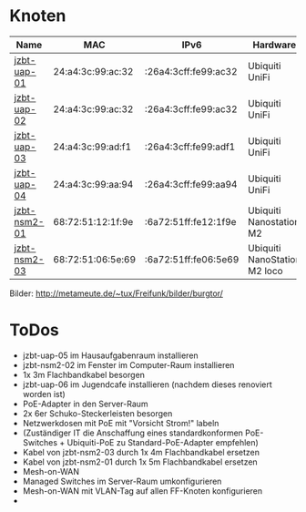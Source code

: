 # Knoten

| Name         | MAC               | IPv6                 | Hardware       |
|--------------|-------------------|----------------------|----------------|
| [jzbt-uap-01](http://jzbt-uap-01.nodes.ffhl/) | 24:a4:3c:99:ac:32 | :26a4:3cff:fe99:ac32 | Ubiquiti UniFi |
| [jzbt-uap-02](http://jzbt-uap-02.nodes.ffhl/) | 24:a4:3c:99:ac:32 | :26a4:3cff:fe99:ac32 | Ubiquiti UniFi |
| [jzbt-uap-03](http://jzbt-uap-03.nodes.ffhl/) | 24:a4:3c:99:ad:f1 | :26a4:3cff:fe99:adf1 | Ubiquiti UniFi |
| [jzbt-uap-04](http://jzbt-uap-04.nodes.ffhl/) | 24:a4:3c:99:aa:94 | :26a4:3cff:fe99:aa94 | Ubiquiti UniFi |
| [jzbt-nsm2-01](http://jzbt-nsm2-01.nodes.ffhl/) | 68:72:51:12:1f:9e | :6a72:51ff:fe12:1f9e | Ubiquiti Nanostation M2 |
| [jzbt-nsm2-03](http://jzbt-nsm2-03.nodes.ffhl/) | 68:72:51:06:5e:69 | :6a72:51ff:fe06:5e69 | Ubiquiti NanoStation M2 loco |

Bilder: http://metameute.de/~tux/Freifunk/bilder/burgtor/

# ToDos

* jzbt-uap-05 im Hausaufgabenraum installieren
* jzbt-nsm2-02 im Fenster im Computer-Raum installieren
 * 1x 3m Flachbandkabel besorgen
* jzbt-uap-06 im Jugendcafe installieren (nachdem dieses renoviert worden ist)
* PoE-Adapter in den Server-Raum
 * 2x 6er Schuko-Steckerleisten besorgen
 * Netzwerkdosen mit PoE mit "Vorsicht Strom!" labeln
 * (Zuständiger IT die Anschaffung eines standardkonformen PoE-Switches + Ubiquiti-PoE zu Standard-PoE-Adapter empfehlen)
 * Kabel von jzbt-nsm2-03 durch 1x 4m Flachbandkabel ersetzen
 * Kabel von jzbt-nsm2-01 durch 1x 5m Flachbandkabel ersetzen
* Mesh-on-WAN
 * Managed Switches im Server-Raum umkonfigurieren
 * Mesh-on-WAN mit VLAN-Tag auf allen FF-Knoten konfigurieren
 * 